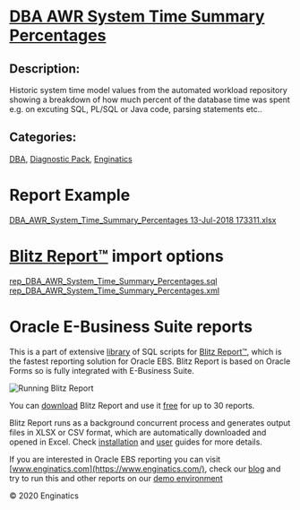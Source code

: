 # [DBA AWR System Time Summary Percentages](https://www.enginatics.com/reports/dba-awr-system-time-summary-percentages/)
## Description: 
Historic system time model values from the automated workload repository showing a breakdown of how much percent of the database time was spent e.g. on excuting SQL, PL/SQL or Java code, parsing statements etc..
## Categories: 
[DBA](https://www.enginatics.com/library/?pg=1&category[]=DBA), [Diagnostic Pack](https://www.enginatics.com/library/?pg=1&category[]=Diagnostic+Pack), [Enginatics](https://www.enginatics.com/library/?pg=1&category[]=Enginatics)
# Report Example
[DBA_AWR_System_Time_Summary_Percentages 13-Jul-2018 173311.xlsx](https://www.enginatics.com/example/dba-awr-system-time-summary-percentages/)
# [Blitz Report™](https://www.enginatics.com/blitz-report/) import options
[rep_DBA_AWR_System_Time_Summary_Percentages.sql](https://www.enginatics.com/export/dba-awr-system-time-summary-percentages/)\
[rep_DBA_AWR_System_Time_Summary_Percentages.xml](https://www.enginatics.com/xml/dba-awr-system-time-summary-percentages/)
# Oracle E-Business Suite reports

This is a part of extensive [library](https://www.enginatics.com/library/) of SQL scripts for [Blitz Report™](https://www.enginatics.com/blitz-report/), which is the fastest reporting solution for Oracle EBS. Blitz Report is based on Oracle Forms so is fully integrated with E-Business Suite. 

![Running Blitz Report](https://www.enginatics.com/wp-content/uploads/2018/01/Running-blitz-report.png) 

You can [download](https://www.enginatics.com/download/) Blitz Report and use it [free](https://www.enginatics.com/pricing/) for up to 30 reports. 

Blitz Report runs as a background concurrent process and generates output files in XLSX or CSV format, which are automatically downloaded and opened in Excel. Check [installation](https://www.enginatics.com/installation-guide/) and [user](https://www.enginatics.com/user-guide/) guides for more details.

If you are interested in Oracle EBS reporting you can visit [www.enginatics.com](https://www.enginatics.com/), check our [blog](https://www.enginatics.com/blog/) and try to run this and other reports on our [demo environment](http://demo.enginatics.com/)

© 2020 Enginatics